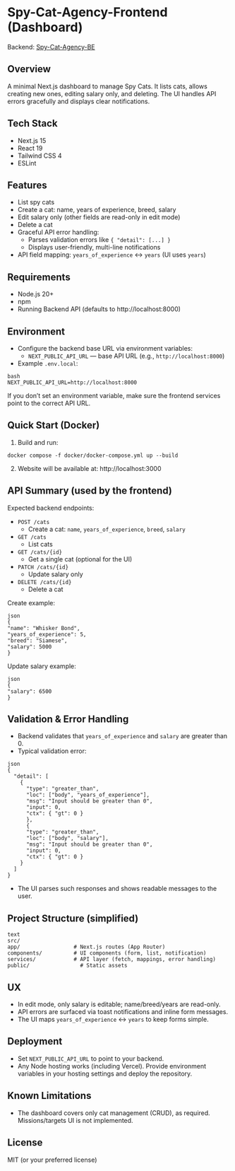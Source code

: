 # Spy-Cat-Agency-Frontend (Dashboard)

Backend: [Spy-Cat-Agency-BE](https://github.com/Zebaro24/Spy-Cat-Agency-BE)

## Overview

A minimal Next.js dashboard to manage Spy Cats. It lists cats, allows creating new ones, editing salary only, and
deleting. The UI handles API errors gracefully and displays clear notifications.

## Tech Stack

- Next.js 15
- React 19
- Tailwind CSS 4
- ESLint

## Features

- List spy cats
- Create a cat: name, years of experience, breed, salary
- Edit salary only (other fields are read-only in edit mode)
- Delete a cat
- Graceful API error handling:
    - Parses validation errors like `{ "detail": [...] }`
    - Displays user-friendly, multi-line notifications
- API field mapping: `years_of_experience` ↔ `years` (UI uses `years`)

## Requirements

- Node.js 20+
- npm
- Running Backend API (defaults to http://localhost:8000)

## Environment

- Configure the backend base URL via environment variables:
    - `NEXT_PUBLIC_API_URL` — base API URL (e.g., `http://localhost:8000`)
- Example `.env.local`:

```
bash
NEXT_PUBLIC_API_URL=http://localhost:8000
```

If you don’t set an environment variable, make sure the frontend services point to the correct API URL.

## Quick Start (Docker)
1) Build and run:
```shell script
docker compose -f docker/docker-compose.yml up --build
```

2) Website will be available at:
http://localhost:3000

## API Summary (used by the frontend)

Expected backend endpoints:

- `POST /cats`
    - Create a cat: `name`, `years_of_experience`, `breed`, `salary`
- `GET /cats`
    - List cats
- `GET /cats/{id}`
    - Get a single cat (optional for the UI)
- `PATCH /cats/{id}`
    - Update salary only
- `DELETE /cats/{id}`
    - Delete a cat

Create example:

```
json
{
"name": "Whisker Bond",
"years_of_experience": 5,
"breed": "Siamese",
"salary": 5000
}
```

Update salary example:

```
json
{
"salary": 6500
}
```

## Validation & Error Handling

- Backend validates that `years_of_experience` and `salary` are greater than 0.
- Typical validation error:

```
json
{
  "detail": [
    {
      "type": "greater_than",
      "loc": ["body", "years_of_experience"],
      "msg": "Input should be greater than 0",
      "input": 0,
      "ctx": { "gt": 0 }
      },
      {
      "type": "greater_than",
      "loc": ["body", "salary"],
      "msg": "Input should be greater than 0",
      "input": 0,
      "ctx": { "gt": 0 }
    }
  ]
}
```

- The UI parses such responses and shows readable messages to the user.

## Project Structure (simplified)

```
text
src/
app/                 # Next.js routes (App Router)
components/          # UI components (form, list, notification)
services/            # API layer (fetch, mappings, error handling)
public/                # Static assets
```

## UX

- In edit mode, only salary is editable; name/breed/years are read-only.
- API errors are surfaced via toast notifications and inline form messages.
- The UI maps `years_of_experience` ↔ `years` to keep forms simple.

## Deployment

- Set `NEXT_PUBLIC_API_URL` to point to your backend.
- Any Node hosting works (including Vercel). Provide environment variables in your hosting settings and deploy the
  repository.

## Known Limitations

- The dashboard covers only cat management (CRUD), as required. Missions/targets UI is not implemented.

## License

MIT (or your preferred license)

```
